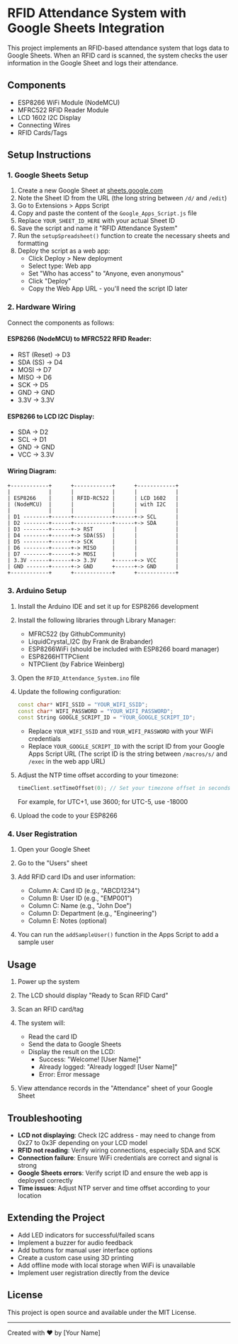 # RFID Attendance System with Google Sheets Integration

This project implements an RFID-based attendance system that logs data to Google Sheets. When an RFID card is scanned, the system checks the user information in the Google Sheet and logs their attendance.

## Components

- ESP8266 WiFi Module (NodeMCU)
- MFRC522 RFID Reader Module
- LCD 1602 I2C Display
- Connecting Wires
- RFID Cards/Tags

## Setup Instructions

### 1. Google Sheets Setup

1. Create a new Google Sheet at [sheets.google.com](https://sheets.google.com)
2. Note the Sheet ID from the URL (the long string between `/d/` and `/edit`)
3. Go to Extensions > Apps Script
4. Copy and paste the content of the `Google_Apps_Script.js` file
5. Replace `YOUR_SHEET_ID_HERE` with your actual Sheet ID
6. Save the script and name it "RFID Attendance System"
7. Run the `setupSpreadsheet()` function to create the necessary sheets and formatting
8. Deploy the script as a web app:
   - Click Deploy > New deployment
   - Select type: Web app
   - Set "Who has access" to "Anyone, even anonymous"
   - Click "Deploy"
   - Copy the Web App URL - you'll need the script ID later

### 2. Hardware Wiring

Connect the components as follows:

#### ESP8266 (NodeMCU) to MFRC522 RFID Reader:
- RST (Reset) → D3
- SDA (SS) → D4
- MOSI → D7
- MISO → D6
- SCK → D5
- GND → GND
- 3.3V → 3.3V

#### ESP8266 to LCD I2C Display:
- SDA → D2
- SCL → D1
- GND → GND
- VCC → 3.3V

#### Wiring Diagram:
```
+------------+      +------------+      +------------+
|            |      |            |      |            |
| ESP8266    |      | RFID-RC522 |      | LCD 1602   |
| (NodeMCU)  |      |            |      | with I2C   |
|            |      |            |      |            |
| D1 --------+------+------------+------+-> SCL      |
| D2 --------+------+------------+------+-> SDA      |
| D3 --------+------+-> RST      |      |            |
| D4 --------+------+-> SDA(SS)  |      |            |
| D5 --------+------+-> SCK      |      |            |
| D6 --------+------+-> MISO     |      |            |
| D7 --------+------+-> MOSI     |      |            |
| 3.3V ------+------+-> 3.3V     +------+-> VCC      |
| GND -------+------+-> GND      +------+-> GND      |
+------------+      +------------+      +------------+
```

### 3. Arduino Setup

1. Install the Arduino IDE and set it up for ESP8266 development
2. Install the following libraries through Library Manager:
   - MFRC522 (by GithubCommunity)
   - LiquidCrystal_I2C (by Frank de Brabander)
   - ESP8266WiFi (should be included with ESP8266 board manager)
   - ESP8266HTTPClient
   - NTPClient (by Fabrice Weinberg)

3. Open the `RFID_Attendance_System.ino` file
4. Update the following configuration:
   ```cpp
   const char* WIFI_SSID = "YOUR_WIFI_SSID";
   const char* WIFI_PASSWORD = "YOUR_WIFI_PASSWORD";
   const String GOOGLE_SCRIPT_ID = "YOUR_GOOGLE_SCRIPT_ID";
   ```
   - Replace `YOUR_WIFI_SSID` and `YOUR_WIFI_PASSWORD` with your WiFi credentials
   - Replace `YOUR_GOOGLE_SCRIPT_ID` with the script ID from your Google Apps Script URL
     (The script ID is the string between `/macros/s/` and `/exec` in the web app URL)

5. Adjust the NTP time offset according to your timezone:
   ```cpp
   timeClient.setTimeOffset(0); // Set your timezone offset in seconds
   ```
   For example, for UTC+1, use 3600; for UTC-5, use -18000

6. Upload the code to your ESP8266

### 4. User Registration

1. Open your Google Sheet
2. Go to the "Users" sheet
3. Add RFID card IDs and user information:
   - Column A: Card ID (e.g., "ABCD1234")
   - Column B: User ID (e.g., "EMP001")
   - Column C: Name (e.g., "John Doe")
   - Column D: Department (e.g., "Engineering")
   - Column E: Notes (optional)

4. You can run the `addSampleUser()` function in the Apps Script to add a sample user

## Usage

1. Power up the system
2. The LCD should display "Ready to Scan RFID Card"
3. Scan an RFID card/tag
4. The system will:
   - Read the card ID
   - Send the data to Google Sheets
   - Display the result on the LCD:
     - Success: "Welcome! [User Name]"
     - Already logged: "Already logged! [User Name]"
     - Error: Error message

5. View attendance records in the "Attendance" sheet of your Google Sheet

## Troubleshooting

- **LCD not displaying**: Check I2C address - may need to change from 0x27 to 0x3F depending on your LCD model
- **RFID not reading**: Verify wiring connections, especially SDA and SCK
- **Connection failure**: Ensure WiFi credentials are correct and signal is strong
- **Google Sheets errors**: Verify script ID and ensure the web app is deployed correctly
- **Time issues**: Adjust NTP server and time offset according to your location

## Extending the Project

- Add LED indicators for successful/failed scans
- Implement a buzzer for audio feedback
- Add buttons for manual user interface options
- Create a custom case using 3D printing
- Add offline mode with local storage when WiFi is unavailable
- Implement user registration directly from the device

## License

This project is open source and available under the MIT License.

---

Created with ❤️ by [Your Name]
